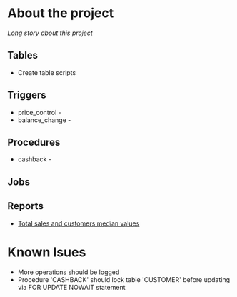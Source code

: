 # About the project
<i>Long story about this project</i>

## Tables
* Create table scripts

## Triggers
* price_control - 
* balance_change - 

## Procedures 
* cashback - 

## Jobs

## Reports
* [Total sales and customers median values](report1_customer_median.sql)

# Known Isues
* More operations should be logged
* Procedure 'CASHBACK' should lock table 'CUSTOMER' before updating via FOR UPDATE NOWAIT statement
